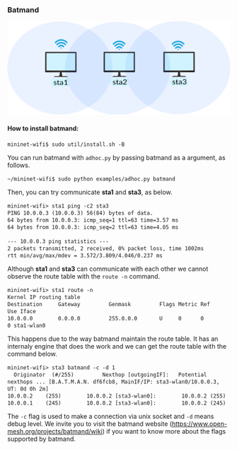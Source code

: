 ### Batmand

![Network topology](https://github.com/ramonfontes/wireless-mesh-book/blob/main/minimal-topo.png?raw=true)

#### How to install batmand: 
```
mininet-wifi$ sudo util/install.sh -B
```

You can run batmand with ```adhoc.py``` by passing batmand as a argument, as follows.

```
~/mininet-wifi$ sudo python examples/adhoc.py batmand
```

Then, you can try communicate **sta1** and **sta3**, as below.

```
mininet-wifi> sta1 ping -c2 sta3
PING 10.0.0.3 (10.0.0.3) 56(84) bytes of data.
64 bytes from 10.0.0.3: icmp_seq=1 ttl=63 time=3.57 ms
64 bytes from 10.0.0.3: icmp_seq=2 ttl=63 time=4.05 ms

--- 10.0.0.3 ping statistics ---
2 packets transmitted, 2 received, 0% packet loss, time 1002ms
rtt min/avg/max/mdev = 3.572/3.809/4.046/0.237 ms
```

Although **sta1** and **sta3** can communicate with each other we cannot observe the route table with the ```route -n``` command. 

```
mininet-wifi> sta1 route -n
Kernel IP routing table
Destination     Gateway         Genmask         Flags Metric Ref    Use Iface
10.0.0.0        0.0.0.0         255.0.0.0       U     0      0        0 sta1-wlan0
```

This happens due to the way batmand maintain the route table. It has an internaly engine that does the work and we can get the route table with the command below.

```
mininet-wifi> sta3 batmand -c -d 1
  Originator  (#/255)         Nexthop [outgoingIF]:   Potential nexthops ... [B.A.T.M.A.N. df6fcb8, MainIF/IP: sta3-wlan0/10.0.0.3, UT: 0d 0h 2m] 
10.0.0.2    (255)        10.0.0.2 [sta3-wlan0]:        10.0.0.2 (255) 
10.0.0.1    (245)        10.0.0.2 [sta3-wlan0]:        10.0.0.2 (245)
```

The ```-c``` flag is used to make a connection via unix socket and ```-d``` means debug level. We invite you to visit the batmand website (https://www.open-mesh.org/projects/batmand/wiki) if you want to know more about the flags supported by batmand.
